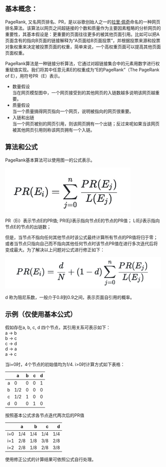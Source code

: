 ## 基本概念：
PageRank, 又名网页排名、PR，是以谷歌创始人之一的[拉里·佩奇](https://baike.baidu.com/item/%E6%8B%89%E9%87%8C%C2%B7%E4%BD%A9%E5%A5%87/4556608)命名的一种网页排名算法。该算法以网页之间超链接的个数和质量作为主要因素粗略的分析网页的重要性，其基本假设是：更重要的页面往往更多的被其他页面引用。比如可以把A页面含有的指向B页面的链接解释为“A页面给B页面投票”，并根据投票来源和投票对象权重来决定被投票页面的权重，简单来说，一个高权重页面可以提高其他页面页面权重。
  
PageRank算法是一种链接分析算法，它通过对超链接集合中的元素用数字进行权重赋值实现。我们将其中任意元素E的权重成为“E的PageRank”（The PageRank of E），用符号PR（E）表示。

- 数量假设<br>
  当在网页模型图中，一个网页接受到的其他网页的入链数越多说明该网页越重要。
- 质量假设<br>
  当一个质量搞得网页指向一个网页，说明被指向的网页很重要。
- 入链和出链<br>
  当一个网页被别的网页引用，则该网页拥有一个出链；反过来呢如果当该网页被其他网页引用则称该网页拥有一个入链。

## 算法和公式
PageRank基本算法可以使用图一的公式表示。

![图1](./1584100317974.jpg)

PR（Ei）表示节点E的PR值;
PR(Ej)表示指向节点E的节点的PR值；
L(Ej)表示指向节点E的节点的出链数；

但是，当节点不指向任何其他节点时该公式最终计算所有节点的PR值将归于零；或者当节点只指向自己而不指向其他任何节点时该节点PR值在进行多次迭代后将变成最大。为了解决以上问题对公式进行修正如下：

![图2](./WX20200313-195215@2x.png)

d 称为阻尼系数，一般介于0.8到0.9之间，表示页面自引用的概率。

## 示例（仅使用基本公式）
假如存在a, b, c, d 四个节点，其引用关系可表示如下：<br>
 a -> b<br>
 b -> c<br>
 c -> d<br>
 d -> a<br>
 a -> c<br>
 
当i=0时，4个节点的初始值均为1/4. i>0时计算方式如下表格：

| |a    |b|c|d|
| ---:  |---|---:|---:|---:|
|a|0    |0|0|1|
|b|1/2  |0|0|0|
|c|1/2  |1|0|0|
|d|0    |0|1|0|

按照基本公式求各节点迭代两次后的PR值

||a|b|c|d|
|---:|---|---:|---:|---:|
|i=0|1/4|1/4|1/4|1/4|
|i=1|2/8|1/8|3/8|2/8|
|i=2|2/8|1/8|2/8|3/8|

使用修正公式的计算结果可依照公式自行处理。
